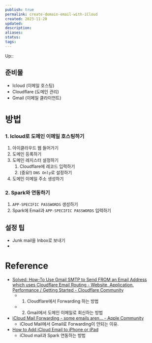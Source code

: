 ```yaml
---
publish: true
permalink: create-domain-email-with-iCloud
created: 2023-11-20
updated: 
description: 
aliases: 
status: 
tags: 
---
```

Up:: 

## 준비물
- Icloud (이메일 호스팅)
- Cloudflare (도메인 관리)
- Gmail (이메일 클라이언트)

# 방법
### 1. Icloud로 도메인 이메일 호스팅하기

1. 아이클라우드 웹 들어가기
2. 도메인 등록하기
3. 도메인 레지스터 설정하기
	1. Cloudflare에 레코드 입력하기
	2. (중요!) `DNS Only`로 설정하기 
4. 도메인 이메일 주소 생성하기

### 2. Spark와 연동하기
1. `APP-SPECIFIC PASSWORDS` 생성하기
2. Spark에 Email과 `APP-SPECIFIC PASSWORDS` 입력하기

## 설정 팁
- Junk mail을 Inbox로 보내기
- 


# Reference
- [Solved: How-To Use Gmail SMTP to Send FROM an Email Address which uses Cloudflare Email Routing - Website, Application, Performance / Getting Started - Cloudflare Community](https://community.cloudflare.com/t/solved-how-to-use-gmail-smtp-to-send-from-an-email-address-which-uses-cloudflare-email-routing/382769)
	- 1. Cloudflare에서 Forwarding 하는 방법
	- 2. Gmail에서 도메인 이메일로 회신하는 방법
- [iCloud Mail Forwarding - some emails aren… - Apple Community](https://discussions.apple.com/thread/254699789)
	- iCloud Mail에서 Gmail로 Forwarding이 안되는 이유.
- [How to Add iCloud Email to iPhone or iPad](https://sparkmailapp.com/add-icloud-ios)
	- iCloud mail과 Spark 연동하는 방법